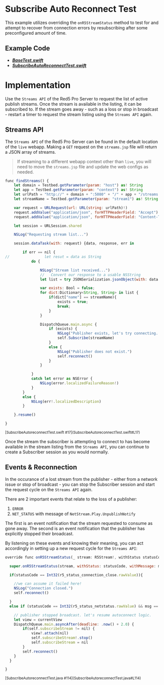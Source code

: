 # Subscribe Auto Reconnect Test

This example utilizes overriding the `onR5StreamStatus` method to test for and attempt to recover from connection errors by resubscribing after some preconfigured amount of time.

## Example Code

- **_[BaseTest.swift](../BaseTest.swift)_**
- **_[SubscribeAutoReconnectTest.swift](SubscribeAutoReconnectTest.swift)_**

# Implementation

Use the `Streams API` of the Red5 Pro Server to request the list of active publish streams. Once the stream is available in the listing, it can be subscribed to.
If the stream goes away - such as a loss or stop in broadcast - restart a timer to request the stream listing using the `Streams API` again.

## Streams API

The `Streams API` of the Red5 Pro Server can be found in the default location of the `live` webapp. Making a `GET` request on the `streams.jsp` file will return a JSON array of streams.

> If streaming to a different webapp context other than `live`, you will need to move the `streams.jsp` file and update the web configs as needed.

```javascript
func findStreams() {
    let domain = Testbed.getParameter(param: "host") as! String
    let app = Testbed.getParameter(param: "context") as! String
    let urlPath = "http://" + domain + ":5080" + "/" + app + "/streams.jsp"
    let streamName = Testbed.getParameter(param: "stream1") as! String

    var request = URLRequest(url: URL(string: urlPath)!)
    request.addValue("application/json", forHTTPHeaderField: "Accept")
    request.addValue("application/json", forHTTPHeaderField: "Content-Type")

    let session = URLSession.shared

    NSLog("Requesting stream list...")

    session.dataTask(with: request) {data, response, err in

        if err == nil {
//                let resut = data as String
            do {

                NSLog("Stream list received...")
                //   Convert our response to a usable NSString
                let list = try JSONSerialization.jsonObject(with: data!) as! Array<Dictionary<String, String>>;

                var exists: Bool = false;
                for dict:Dictionary<String, String> in list {
                    if(dict["name"] == streamName){
                        exists = true;
                        break;
                    }
                }

                DispatchQueue.main.async {
                    if (exists) {
                        NSLog("Publisher exists, let's try connecting...")
                        self.Subscribe(streamName)
                    }
                    else {
                        NSLog("Publisher does not exist.")
                        self.reconnect()
                    }
                }

            }
            catch let error as NSError {
                NSLog(error.localizedFailureReason!)
            }
        }
        else {
            NSLog(err!.localizedDescription)
        }

    }.resume()

}
```

<sup>
[SubscribeAutoreconnectTest.swift #17](SubscribeAutoreconnectTest.swift#L17)
</sup>

Once the stream the subscriber is attempting to connect to has become available in the stream listing from the `Streams API`, you can continue to create a Subscriber session as you would normally.

## Events & Reconnection

In the occurance of a lost stream from the publisher - either from a network issue or stop of broadcast - you can stop the Subscriber session and start the request cycle on the `Streams API` again.

There are 2 important events that relate to the loss of a publisher:

1. `ERROR`
2. `NET_STATUS` with message of `NetStream.Play.UnpublishNotify`

The first is an event notification that the stream requested to consume as gone away. The second is an event notification that the publisher has explicitly stopped their broadcast.

By listening on these events and knowing their meaning, you can act accordingly in setting up a new request cycle for the `Streams API`:

```javascript
override func onR5StreamStatus(_ stream: R5Stream!, withStatus statusCode: Int32, withMessage msg: String!) {

  super.onR5StreamStatus(stream, withStatus: statusCode, withMessage: msg)

  if(statusCode == Int32(r5_status_connection_close.rawValue)){

    //we can assume it failed here!
    NSLog("Connection closed.")
    self.reconnect()

  }
  else if (statusCode == Int32(r5_status_netstatus.rawValue) && msg == "NetStream.Play.UnpublishNotify") {

    // publisher stopped broadcast. let's resume autoconnect logic.
    let view = currentView
    DispatchQueue.main.asyncAfter(deadline: .now() + 2.0) {
        if(self.subscribeStream != nil) {
            view?.attach(nil)
            self.subscribeStream!.stop()
            self.subscribeStream = nil
        }
        self.reconnect()
    }
  }

}
```

<sup>
[SubscribeAutoreconnectTest.java #114](SubscribeAutoreconnectTest.java#L114)
</sup>
